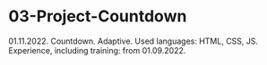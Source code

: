 # 03-Project-Countdown
01.11.2022. Countdown. Adaptive. Used languages: HTML, CSS, JS. Experience, including training: from 01.09.2022.
